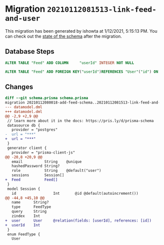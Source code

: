 # Migration `20210112081513-link-feed-and-user`

This migration has been generated by ishowta at 1/12/2021, 5:15:13 PM.
You can check out the [state of the schema](./schema.prisma) after the migration.

## Database Steps

```sql
ALTER TABLE "Feed" ADD COLUMN     "userId" INTEGER NOT NULL

ALTER TABLE "Feed" ADD FOREIGN KEY("userId")REFERENCES "User"("id") ON DELETE CASCADE ON UPDATE CASCADE
```

## Changes

```diff
diff --git schema.prisma schema.prisma
migration 20210112080018-add-feed-schema..20210112081513-link-feed-and-user
--- datamodel.dml
+++ datamodel.dml
@@ -2,9 +2,9 @@
 // learn more about it in the docs: https://pris.ly/d/prisma-schema
 datasource db {
   provider = "postgres"
-  url = "***"
+  url = "***"
 }
 generator client {
   provider = "prisma-client-js"
@@ -20,8 +20,9 @@
   email          String    @unique
   hashedPassword String?
   role           String    @default("user")
   sessions       Session[]
+  Feed           Feed[]
 }
 model Session {
   id                 Int       @id @default(autoincrement())
@@ -44,8 +45,10 @@
   name      String?
   type      FeedType
   query     String
   zindex    Int
+  user      User     @relation(fields: [userId], references: [id])
+  userId    Int
 }
 enum FeedType {
   User
```


